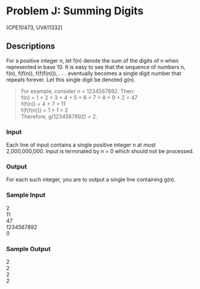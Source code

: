 # Problem J: Summing Digits	

(CPE10473, UVA11332)

## Descriptions


For a positive integer n, let f(n) denote the sum of the digits of n when represented in base 10. It is easy to see that the sequence of numbers n, f(n), f(f(n)), f(f(f(n))), . . . eventually becomes a single digit number that repeats forever. Let this single digit be denoted g(n).
> For example, consider n = 1234567892. Then:  
> f(n) = 1 + 2 + 3 + 4 + 5 + 6 + 7 + 8 + 9 + 2 = 47  
> f(f(n)) = 4 + 7 = 11  
> f(f(f(n))) = 1 + 1 = 2  
> Therefore, g(1234567892) = 2.  
### Input
Each line of input contains a single positive integer n at most 2,000,000,000. Input is terminated by n = 0 which should not be processed.
### Output
For each such integer, you are to output a single line containing g(n).
### Sample Input
2  
11  
47  
1234567892  
0  
### Sample Output
2  
2  
2  
2  